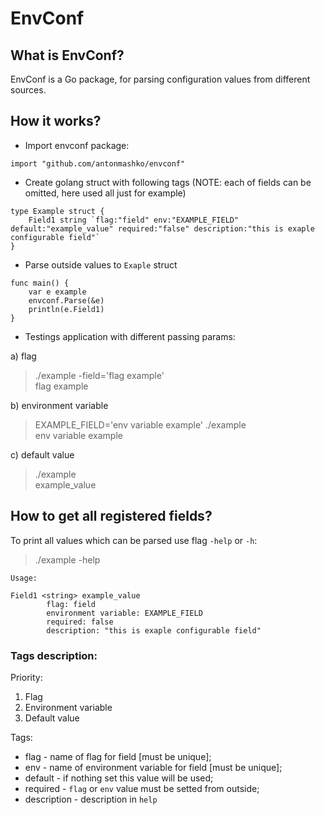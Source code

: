 # EnvConf
## What is EnvConf?  
EnvConf is a Go package, for parsing configuration values from different sources. 

## How it works?
- Import envconf package:
``` golang
import "github.com/antonmashko/envconf"
```

- Create golang struct with following tags (NOTE: each of fields can be omitted, here used all just for example)
``` golang
type Example struct {
    Field1 string `flag:"field" env:"EXAMPLE_FIELD" default:"example_value" required:"false" description:"this is exaple configurable field"`
}
```

- Parse outside values to `Exaple` struct
``` golang
func main() {
    var e example
    envconf.Parse(&e)
    println(e.Field1)
}
```

- Testings application with different passing params:

a) flag 
> ./example -field='flag example'   
> flag example  

b) environment variable 
> EXAMPLE_FIELD='env variable example' ./example    
> env variable example  

c) default value    
> ./example     
> example_value 

## How to get all registered fields?
To print all values which can be parsed use flag `-help` or `-h`:
> ./example -help   
```
Usage:

Field1 <string> example_value
        flag: field
        environment variable: EXAMPLE_FIELD
        required: false
        description: "this is exaple configurable field"
```

### Tags description:
Priority:   
1) Flag 
2) Environment variable 
3) Default value    

Tags: 
- flag - name of flag for field [must be unique];   
- env - name of environment variable for field [must be unique];    
- default - if nothing set this value will be used; 
- required - `flag` or `env` value must be setted from outside; 
- description - description in `help`   
